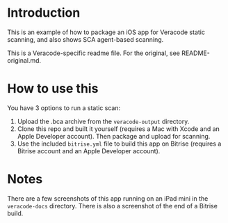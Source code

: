 # Introduction

This is an example of how to package an iOS app for Veracode static scanning, and also shows SCA agent-based scanning.

This is a Veracode-specific readme file.  For the original, see README-original.md.

# How to use this

You have 3 options to run a static scan:

1. Upload the .bca archive from the `veracode-output` directory.
2. Clone this repo and built it yourself (requires a Mac with Xcode and an Apple Developer account).  Then package and upload for scanning.
3. Use the included `bitrise.yml` file to build this app on Bitrise (requires a Bitrise account and an Apple Developer account).

# Notes

There are a few screenshots of this app running on an iPad mini in the `veracode-docs` directory.  There is also a screenshot of the end of a Bitrise build.